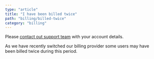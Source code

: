 ```yaml
---
type: "article"
title: "I have been billed twice"
path: "billing/billed-twice"
category: "billing"
---
```

Please [contact out support team](https://example.com/support) with your account details.

As we have recently switched our billing provider some users may have been billed twice during this period.